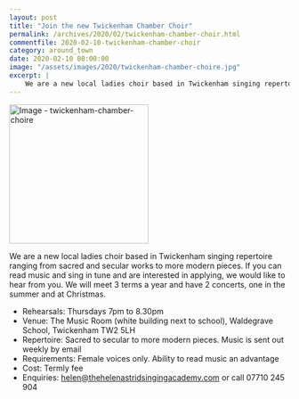 ```yaml
---
layout: post
title: "Join the new Twickenham Chamber Choir"
permalink: /archives/2020/02/twickenham-chamber-choir.html
commentfile: 2020-02-10-twickenham-chamber-choir
category: around_town
date: 2020-02-10 00:00:00
image: "/assets/images/2020/twickenham-chamber-choire.jpg"
excerpt: |
    We are a new local ladies choir based in Twickenham singing repertoire ranging from sacred and secular works to more modern pieces. If you can read music and sing in tune and are interested in applying, we would like to hear from you.
---
```

<a href="/assets/images/2020/twickenham-chamber-choire.jpg" title="Click for a larger image"><img src="/assets/images/2020/twickenham-chamber-choire-thumb.jpg" width="250" alt="Image - twickenham-chamber-choire"  class="photo right"/></a>

We are a new local ladies choir based in Twickenham singing repertoire ranging from sacred and secular works to more modern pieces. If you can read music and sing in tune and are interested in applying, we would like to hear from you. We will meet 3 terms a year and have 2 concerts, one in the summer and at Christmas.

- Rehearsals: Thursdays 7pm to 8.30pm
- Venue: The Music Room (white building next to school), Waldegrave School, Twickenham TW2 5LH
- Repertoire: Sacred to secular to more modern pieces. Music is sent out weekly by email
- Requirements: Female voices only. Ability to read music an advantage
- Cost: Termly fee
- Enquiries:  [helen@thehelenastridsingingacademy.com](mailto:helen@thehelenastridsingingacademy.com) or call 07710 245 904

